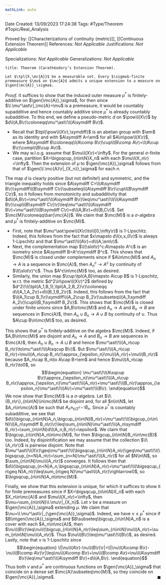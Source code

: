 ```yaml
---
mathLink: auto
---
```


<div class="topSpace"></div>

Date Created: 13/09/2023 17:24:38
Tags: #Type/Theorem #Topic/Real_Analysis

Proved by: [[Characterizations of continuity (metric)]], [[Continuous Extension Theorem]]
References: <i>Not Applicable</i>
Justifications: <i>Not Applicable</i>

Specializations: <i>Not Applicable</i>
Generalizations: <i>Not Applicable</i>

``` ad-Theorem
title: Theorem (Carathéodory’s Extension Theorem).

Let $\tpl{X,\mc{A}}$ be a measurable set. Every $\sigma$-finite premeasure $\mu$ on $\mc{A}$ admits a unique extension to a measure on $\gen{\mc{A}}_\sigma$.

```

<i>Proof.</i> It suffices to show that the induced outer measure $\mu^\ast$ is finitely-additive on $\gen{\mc{A}}_\sigma$, for then since $\l.\mu^\ast\r|_\mc{A}=\mu$ is a premeasure, it would be countably supadditive and hence countably additive since $\mu^\ast$ is already countably subadditive. To this end, we define a pseudo-metric $d$ on $\pow\l(X\r)$ by $d\l(A,B\r)\coloneqq\mu^\ast\!\l(A\symdiff B\r)$.
* Recall that $\tpl{\pow\l(X\r),\symdiff}$ is an abelian group with $\em$ as its identity and with $A\symdiff A=\em$ for all $A\in\pow\l(X\r)$, where $A\symdiff B\coloneqq\l(A\comp B\r)\cup\l(B\comp A\r)=\l(A\cup B\r)\comp\l(B\cup A\r)$.
* We may w.l.o.g. assume that $\mu\l(X\r)<\infty$. For the general $\sigma$-finite case, partition $X=\bigsqcup_{n\in\N}X_n$ with each $\mu\l(X_n\r)<\infty$. Then the extension of $\mu$ to $\gen{\mc{A}}_\sigma$ follows from that of $\gen{\l.\mc{A}\r|_{X_n}}_\sigma$ for each $n$.

The map $d$ is clearly positive (but not definite!) and symmetric, and the triangle inequality holds since $A\symdiff C=\l(A\symdiff B\r)\symdiff\l(B\symdiff C\r)\subseteq\l(A\symdiff B\r)\cup\l(B\symdiff C\r)$, so it follows from monotonicity and subadditivity that $d\l(A,B\r)=\mu^\ast\!\l(A\symdiff B\r)\leq\mu^\ast\!\l(\l(A\symdiff B\r)\cup\l(B\symdiff C\r)\r)\leq\mu^\ast\!\l(A\symdiff B\r)+\mu^\ast\!\l(B\symdiff C\r)=d\l(A,B\r)+d\l(B,C\r)$. Set $\mc{M}\coloneqq\bar{\mc{A}}$. We claim that $\mc{M}$ is a $\sigma$-algebra and $\mu^\ast$ is finitely-additive on $\mc{M}$.
* First, note that $\mu^\ast:\pow\l(X\r)\to\l[0,\infty\r)$ is $1$-Lipschitz. Indeed, this follows from the fact that $x\mapsto d\l(x,x_0\r)$ is always $1$-Lipschitz and that $\mu^\ast\!\l(A\r)=d\l(A,\em\r)$.
* Next, the complementation map $\l(\slot\r)^c:A\mapsto A^c$ is an isometry since $A\symdiff B=A^c\symdiff B^c$. This shows that $\mc{M}$ is closed under complements since if $A\in\mc{M}$ and $A_n\to A$ is a sequence in $\mc{A}$, then $A_n^c\to A^c$ by continuity of $\l(\slot\r)^c$. Thus $A^c\in\mc{M}$ too, as desired.
* Similarly, the union map $\cup:\tpl{A,B}\mapsto A\cup B$ is $1$-Lipschitz, w.r.t. the metric $d^2\in\pow\l(X\r)^2$ defined by $d^2\!\l(\tpl{A_1,B_1},\tpl{A_2,B_2}\r)\coloneqq d\l(A_1,A_2\r)+d\l(B_1,B_2\r)$. Indeed, this follows from the fact that $\l(A_1\cup B_1\r)\symdiff\l(A_2\cup B_2\r)\subseteq\l(A_1\symdiff A_2\r)\cup\l(B_1\symdiff B_2\r)$. This shows that $\mc{M}$ is closed under finite unions since $A,B\in\mc{M}$ and $A_n\to A$ and $B_n\to B$ are sequences in $\mc{A}$, then $A_n\cup B_n\to A\cup B$ by continuity of $\cup$. Thus $A\cup B\in\mc{M}$ too, as desired.

This shows that $\mu^\ast$ is finitely-additive on the algebra $\mc{M}$. Indeed, if $A,B\in\mc{M}$ are disjoint and $A_n\to A$ and $B_n\to B$ are sequences in $\mc{A}$, then $A_n\cup B_n\to A\sqcup B$ and hence $\mu^\ast\!\l(A_n\cup B_n\r)\to\mu^\ast\!\l(A\sqcup B\r)$. But $\mu^\ast\!\l(A_n\cup B_n\r)=\mu\l(A_n\cup B_n\r)\approx_{\epsilon_n}\mu\l(A_n\r)+\mu\l(B_n\r)$ because $A_n\cap B_n\to A\cap B=\em$ and hence $\mu\l(A_n\cap B_n\r)\to0$, so
$$\begin{equation}
    \mu^\ast\!\l(A\sqcup B\r)\approx_{\epsilon_n}\mu^\ast\!\l(A_n\cup B_n\r)\approx_{\epsilon_n}\mu^\ast\!\l(A_n\r)+\mu^\ast\!\l(B_n\r)\approx_{\epsilon_n}\mu^\ast\!\l(A\r)+\mu^\ast\!\l(B\r).
\end{equation}$$
We now show that $\mc{M}$ is a $\sigma$-algebra. Let $\l\{B_n\r\}_{n\in\N}\in\mc{M}$ be disjoint and, for all $n\in\N$, let $A_n\in\mc{A}$ be such that $A_n\approx_{\epsilon/2^{n+1}}B_n$. Since $\mu^\ast$ is countably subadditive, we see that $d\l(\bigcup_{n\in\N}A_n,\bigcup_{n\in\N}B_n\r)=\mu^\ast\!\l(\bigcup_{n\in\N}\l(A_n\symdiff B_n\r)\r)\leq\sum_{n\in\N}\mu^\ast\!\l(A_n\symdiff B_n\r)=\sum_{n\in\N}d\l(A_n,B_n\r)=\epsilon$. We claim that $\bigcup_{n\in\N}A_n\in\mc{M}$, for then $\bigcup_{n\in\N}B_n\in\mc{B}$ too. Indeed, by disjointification we may assume that the collection $\l\{A_n\r\}$ is pairwise disjoint. Note that $\mu^\ast\!\l(X\r)\geq\mu^\ast\!\l(\bigsqcup_{n\in\N}A_n\r)\geq\mu^\ast\!\l(\bigsqcup_{n<N}A_n\r)=\sum_{n<N}\mu^\ast\!\l(A_n\r)$ for all $N\in\N$, so $\sum_{n\in\N}\mu\l(A_n\r)$ converges. It follows then that $d\l(\bigsqcup_{n<N}A_n,\bigsqcup_{n\in\N}A_n\r)=\mu^\ast\!\l(\bigsqcup_{n\geq N}A_n\r)\leq\sum_{n\geq N}\mu^\ast\l(A_n\r)\rightarrow0$, so $\bigsqcup_{n\in\N}A_n\in\mc{M}$.

Finally, we show that this extension is unique, for which it suffices to show it for finite premeasures since if $X=\bigsqcup_{n\in\N}X_n$ with each $X_n\in\mc{A}$ and $\mu\l(X_n\r)<\infty$, then $\mu=\sum_{n\in\N}\l.\mu\r|_{X_n}$. Let $\nu$ be a measure on $\gen{\mc{A}}_\sigma$ extending $\mu$. We claim that $\nu=\l.\mu^\ast\r|_{\gen{\mc{A}}_\sigma}$. Indeed, we have $\nu\leq\mu^\ast$ since if $B\in\gen{\mc{A}}_\sigma$ and $B\subseteq\bigcup_{n\in\N}A_n$ is a cover with each $A_n\in\mc{A}$, then $\nu\l(B\r)\leq\nu\l(\bigcup_{n\in\N}A_n\r)\leq\sum_{n\in\N}\nu\l(A_n\r)=\sum_{n\in\N}\mu\l(A_n\r)$. Thus $\nu\l(B\r)\leq\mu^\ast\!\l(B\r)$, as desired. Lastly, note that $\nu$ is $1$-Lipschitz since
$$\begin{equation}
    \l|\nu\l(A\r)-\nu\l(B\r)\r|=\l|\nu\l(A\comp B\r)-\nu\l(B\comp A\r)\r|\leq\nu\l(A\comp B\r)+\nu\l(B\comp A\r)=\nu\l(A\symdiff B\r)\leq\mu^\ast\!\l(A\symdiff B\r)=d\l(A,B\r).
\end{equation}$$
Thus both $\nu$ and $\mu^\ast$ are continuous functions on $\gen{\mc{A}}_\sigma$ that coincide on a dense set $\mc{A}\subseteq\mc{M}$, so they coincide on $\gen{\mc{A}}_\sigma$.<span style="float:right;">$\blacksquare$</span>
